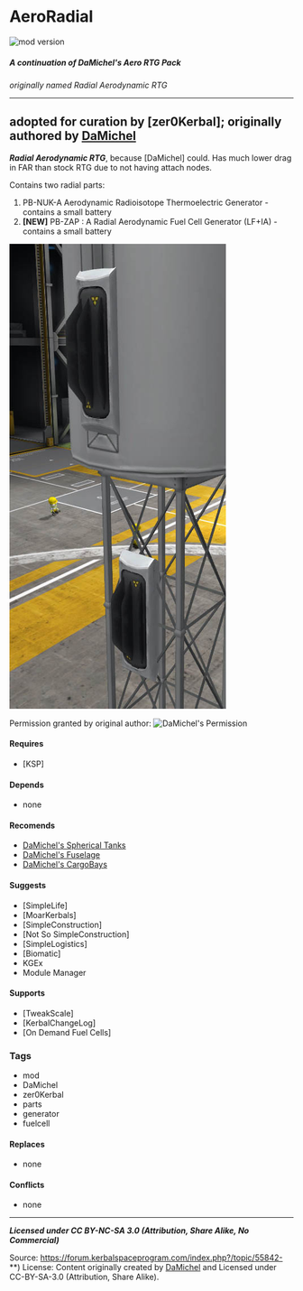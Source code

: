 # AeroRadial
![mod version](https://img.shields.io/endpoint?url=https%3A%2F%2Fraw.githubusercontent.com%2Fzer0Kerbal%2FDaMichel%2Fmaster%2Fjson%2FAeroRadial.json)
##### A continuation of DaMichel's Aero RTG Pack
*originally named Radial Aerodynamic RTG*
***
## adopted for curation by [zer0Kerbal]; originally authored by [DaMichel](https://forum.kerbalspaceprogram.com/index.php?/profile/93697-damichel/)

***Radial Aerodynamic RTG***, because [DaMichel] could. Has much lower drag in FAR than stock RTG due to not having attach nodes.

Contains two radial parts:
1. PB-NUK-A Aerodynamic Radioisotope Thermoelectric Generator - contains a small battery
2. **[NEW]** PB-ZAP : A Radial Aerodynamic Fuel Cell Generator (LF+IA) - contains a small battery



![AeroRadial](https://raw.githubusercontent.com/zer0Kerbal/DaMichel/master/Images/8-RadialAerodynamicRTG.jpg)

Permission granted by original author:
![DaMichel's Permission](https://raw.githubusercontent.com/zer0Kerbal/DaMichel/master/LegalMumboJump/DaMichelPermission.png)


#### Requires
- [KSP]

#### Depends
- none

#### Recomends
- [DaMichel's Spherical Tanks]()
- [DaMichel's Fuselage]()
- [DaMichel's CargoBays]()

#### Suggests
- [SimpleLife]
- [MoarKerbals]
- [SimpleConstruction]
- [Not So SimpleConstruction]
- [SimpleLogistics]
- [Biomatic]
- KGEx
- Module Manager

#### Supports
- [TweakScale]
- [KerbalChangeLog]
- [On Demand Fuel Cells]

### Tags
- mod
- DaMichel
- zer0Kerbal
- parts
- generator
- fuelcell

#### Replaces
- none

#### Conflicts
- none

***
***Licensed under CC BY-NC-SA 3.0 (Attribution, Share Alike, No Commercial)***

Source: https://forum.kerbalspaceprogram.com/index.php?/topic/55842-**)
License: Content originally created by [DaMichel](https://forum.kerbalspaceprogram.com/index.php?/profile/93697-damichel/) and Licensed under CC-BY-SA-3.0 (Attribution, Share Alike).
